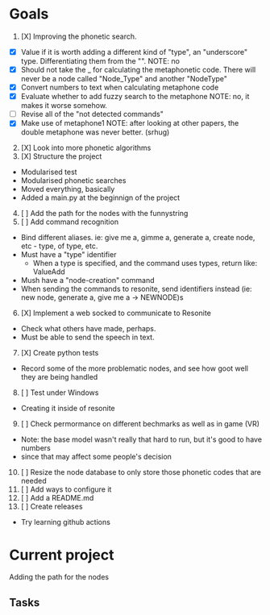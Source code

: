 # Goals
1. [X] Improving the phonetic search.
  - [X] Value if it is worth adding a different kind of "type", an "underscore" type. Differentiating them from the "<type>".
  NOTE: no
  - [X] Should not take the _ for calculating the metaphonetic code. There will never be a node called "Node_Type" and another "NodeType"
  - [X] Convert numbers to text when calculating metaphone code
  - [X] Evaluate whether to add fuzzy search to the metaphone
  NOTE: no, it makes it worse somehow.
  - [ ] Revise all of the "not detected commands"
  - [X] Make use of metaphone1
  NOTE: after looking at other papers, the double metaphone was never better. (srhug)
2. [X] Look into more phonetic algorithms
3. [X] Structure the project
  - Modularised test
  - Modularised phonetic searches
  - Moved everything, basically
  - Added a main.py at the beginnign of the project
4. [ ] Add the path for the nodes with the funnystring
5. [ ] Add command recognition
  - Bind different aliases. ie: give me a, gimme a, generate a, create node, etc - type, of type, etc.
  - Must have a "type" identifier
    - When a type is specified, and the command uses types, return like: ValueAdd<float>
  - Mush have a "node-creation" command
  - When sending the commands to resonite, send identifiers instead (ie: new node, generate a, give me a -> NEWNODE)s
6. [X] Implement a web socked to communicate to Resonite
  - Check what others have made, perhaps.
  - Must be able to send the speech in text.
7. [X] Create python tests
  - Record some of the more problematic nodes, and see how goot well they are being handled
8. [ ] Test under Windows
  - Creating it inside of resonite
9. [ ] Check permormance on different bechmarks as well as in game (VR)
  - Note: the base model wasn't really that hard to run, but it's good to have numbers
  - since that may affect some people's decision
10. [ ] Resize the node database to only store those phonetic codes that are needed
11. [ ] Add ways to configure it
12. [ ] Add a README.md
13. [ ] Create releases
  - Try learning github actions



# Current project
Adding the path for the nodes

## Tasks
